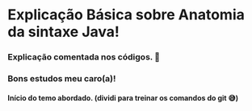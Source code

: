 # Explicação Básica sobre Anatomia da sintaxe Java!

### Explicação comentada nos códigos. 🧐

### Bons estudos meu caro(a)!

#### Início do temo abordado. (dividi para treinar os comandos do git 😅)
